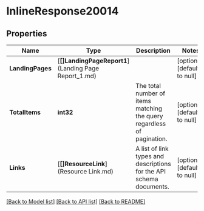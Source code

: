 # InlineResponse20014

## Properties
Name | Type | Description | Notes
------------ | ------------- | ------------- | -------------
**LandingPages** | [**[]LandingPageReport1**](Landing Page Report_1.md) |  | [optional] [default to null]
**TotalItems** | **int32** | The total number of items matching the query regardless of pagination. | [optional] [default to null]
**Links** | [**[]ResourceLink**](Resource Link.md) | A list of link types and descriptions for the API schema documents. | [optional] [default to null]

[[Back to Model list]](../README.md#documentation-for-models) [[Back to API list]](../README.md#documentation-for-api-endpoints) [[Back to README]](../README.md)


